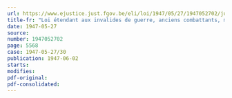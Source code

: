 ```yaml
---
url: https://www.ejustice.just.fgov.be/eli/loi/1947/05/27/1947052702/justel
title-fr: "Loi étendant aux invalides de guerre, anciens combattants, membres de la résistance, prisonniers politiques, veuves et orphelins de guerre, déportés, réfractaires au travail et autres victimes de la guerre 1940-1945, l'application de la loi du 3 août 1919 et 21 juillet 1924, qui assure aux belges mobilises la réintégration dans leurs fonctions et accorde des droits de priorité pour l'accession aux emplois publics"
date: 1947-05-27
source:
number: 1947052702
page: 5568
case: 1947-05-27/30
publication: 1947-06-02
starts:
modifies:
pdf-original:
pdf-consolidated:
---
```


